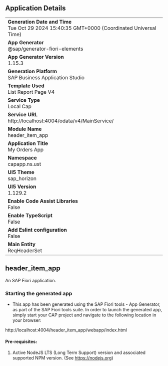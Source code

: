 ## Application Details
|               |
| ------------- |
|**Generation Date and Time**<br>Tue Oct 29 2024 15:40:35 GMT+0000 (Coordinated Universal Time)|
|**App Generator**<br>@sap/generator-fiori-elements|
|**App Generator Version**<br>1.15.3|
|**Generation Platform**<br>SAP Business Application Studio|
|**Template Used**<br>List Report Page V4|
|**Service Type**<br>Local Cap|
|**Service URL**<br>http://localhost:4004/odata/v4/MainService/|
|**Module Name**<br>header_item_app|
|**Application Title**<br>My Orders App|
|**Namespace**<br>capapp.ns.ust|
|**UI5 Theme**<br>sap_horizon|
|**UI5 Version**<br>1.129.2|
|**Enable Code Assist Libraries**<br>False|
|**Enable TypeScript**<br>False|
|**Add Eslint configuration**<br>False|
|**Main Entity**<br>ReqHeaderSet|

## header_item_app

An SAP Fiori application.

### Starting the generated app

-   This app has been generated using the SAP Fiori tools - App Generator, as part of the SAP Fiori tools suite.  In order to launch the generated app, simply start your CAP project and navigate to the following location in your browser:

http://localhost:4004/header_item_app/webapp/index.html

#### Pre-requisites:

1. Active NodeJS LTS (Long Term Support) version and associated supported NPM version.  (See https://nodejs.org)


